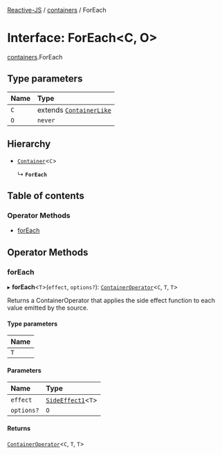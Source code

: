[Reactive-JS](../README.md) / [containers](../modules/containers.md) / ForEach

# Interface: ForEach<C, O\>

[containers](../modules/containers.md).ForEach

## Type parameters

| Name | Type |
| :------ | :------ |
| `C` | extends [`ContainerLike`](containers.ContainerLike.md) |
| `O` | `never` |

## Hierarchy

- [`Container`](containers.Container.md)<`C`\>

  ↳ **`ForEach`**

## Table of contents

### Operator Methods

- [forEach](containers.ForEach.md#foreach)

## Operator Methods

### forEach

▸ **forEach**<`T`\>(`effect`, `options?`): [`ContainerOperator`](../modules/containers.md#containeroperator)<`C`, `T`, `T`\>

Returns a ContainerOperator that applies the side effect function to each
value emitted by the source.

#### Type parameters

| Name |
| :------ |
| `T` |

#### Parameters

| Name | Type |
| :------ | :------ |
| `effect` | [`SideEffect1`](../modules/functions.md#sideeffect1)<`T`\> |
| `options?` | `O` |

#### Returns

[`ContainerOperator`](../modules/containers.md#containeroperator)<`C`, `T`, `T`\>
